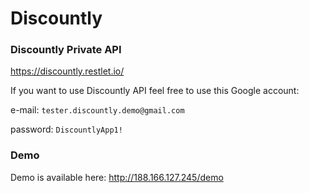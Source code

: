 # Discountly

### Discountly Private API
https://discountly.restlet.io/

If you want to use Discountly API feel free to use this Google account:

e-mail: `tester.discountly.demo@gmail.com`

password: `DiscountlyApp1!`

### Demo
Demo is available here: http://188.166.127.245/demo

